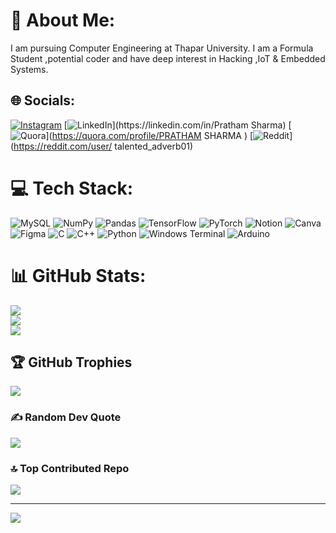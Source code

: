 # 💫 About Me:
I am pursuing Computer Engineering at Thapar University. I am a Formula Student ,potential coder and have deep interest in Hacking ,IoT & Embedded Systems.


## 🌐 Socials:
[![Instagram](https://img.shields.io/badge/Instagram-%23E4405F.svg?logo=Instagram&logoColor=white)](https://instagram.com/itz_pratham_040) [![LinkedIn]([https://img.shields.io/badge/LinkedIn-%230077B5.svg?logo=linkedin&logoColor=white](https://www.linkedin.com/in/pratham-sharma-184160255/))](https://linkedin.com/in/Pratham Sharma) [![Quora](https://img.shields.io/badge/Quora-%23B92B27.svg?logo=Quora&logoColor=white)](https://quora.com/profile/PRATHAM SHARMA ) [![Reddit](https://img.shields.io/badge/Reddit-%23FF4500.svg?logo=Reddit&logoColor=white)](https://reddit.com/user/ talented_adverb01) 

# 💻 Tech Stack:
![MySQL](https://img.shields.io/badge/mysql-%2300000f.svg?style=for-the-badge&logo=mysql&logoColor=white) ![NumPy](https://img.shields.io/badge/numpy-%23013243.svg?style=for-the-badge&logo=numpy&logoColor=white) ![Pandas](https://img.shields.io/badge/pandas-%23150458.svg?style=for-the-badge&logo=pandas&logoColor=white) ![TensorFlow](https://img.shields.io/badge/TensorFlow-%23FF6F00.svg?style=for-the-badge&logo=TensorFlow&logoColor=white) ![PyTorch](https://img.shields.io/badge/PyTorch-%23EE4C2C.svg?style=for-the-badge&logo=PyTorch&logoColor=white) ![Notion](https://img.shields.io/badge/Notion-%23000000.svg?style=for-the-badge&logo=notion&logoColor=white) ![Canva](https://img.shields.io/badge/Canva-%2300C4CC.svg?style=for-the-badge&logo=Canva&logoColor=white) ![Figma](https://img.shields.io/badge/figma-%23F24E1E.svg?style=for-the-badge&logo=figma&logoColor=white) ![C](https://img.shields.io/badge/c-%2300599C.svg?style=for-the-badge&logo=c&logoColor=white) ![C++](https://img.shields.io/badge/c++-%2300599C.svg?style=for-the-badge&logo=c%2B%2B&logoColor=white) ![Python](https://img.shields.io/badge/python-3670A0?style=for-the-badge&logo=python&logoColor=ffdd54) ![Windows Terminal](https://img.shields.io/badge/Windows%20Terminal-%234D4D4D.svg?style=for-the-badge&logo=windows-terminal&logoColor=white) ![Arduino](https://img.shields.io/badge/-Arduino-00979D?style=for-the-badge&logo=Arduino&logoColor=white)
# 📊 GitHub Stats:
![](https://github-readme-stats.vercel.app/api?username=talented-adverb&theme=radical&hide_border=false&include_all_commits=false&count_private=false)<br/>
![](https://github-readme-streak-stats.herokuapp.com/?user=talented-adverb&theme=radical&hide_border=false)<br/>
![](https://github-readme-stats.vercel.app/api/top-langs/?username=talented-adverb&theme=radical&hide_border=false&include_all_commits=false&count_private=false&layout=compact)

## 🏆 GitHub Trophies
![](https://github-profile-trophy.vercel.app/?username=talented-adverb&theme=radical&no-frame=true&no-bg=true&margin-w=4)

### ✍️ Random Dev Quote
![](https://quotes-github-readme.vercel.app/api?type=vetical&theme=radical)

### 🔝 Top Contributed Repo
![](https://github-contributor-stats.vercel.app/api?username=talented-adverb&limit=5&theme=radical&combine_all_yearly_contributions=true)

---
[![](https://visitcount.itsvg.in/api?id=talented-adverb&icon=0&color=4)](https://visitcount.itsvg.in)

<!-- Proudly created with GPRM ( https://gprm.itsvg.in ) -->
